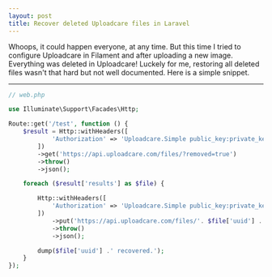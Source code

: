 ```yaml
---
layout: post
title: Recover deleted Uploadcare files in Laravel
---
```


Whoops, it could happen everyone, at any time. But this time I tried to configure Uploadcare in Filament and after uploading a new image. Everything was deleted in Uploadcare! Luckely for me, restoring all deleted files wasn't that hard but not well documented. Here is a simple snippet.

-----

```php
// web.php

use Illuminate\Support\Facades\Http;

Route::get('/test', function () {
    $result = Http::withHeaders([
            'Authorization' => 'Uploadcare.Simple public_key:private_key',
        ])
        ->get('https://api.uploadcare.com/files/?removed=true')
        ->throw()
        ->json();

    foreach ($result['results'] as $file) {

        Http::withHeaders([
            'Authorization' => 'Uploadcare.Simple public_key:private_key',
        ])
            ->put('https://api.uploadcare.com/files/'. $file['uuid'] .'/storage/')
            ->throw()
            ->json();

        dump($file['uuid'] .' recovered.');
    }
});
```